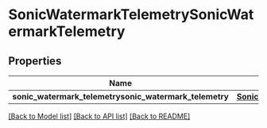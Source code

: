 # SonicWatermarkTelemetrySonicWatermarkTelemetry

## Properties
Name | Type | Description | Notes
------------ | ------------- | ------------- | -------------
**sonic_watermark_telemetrysonic_watermark_telemetry** | [**SonicWatermarkTelemetrySonicWatermarkTelemetrySonicwatermarktelemetrysonicwatermarktelemetry**](SonicWatermarkTelemetrySonicWatermarkTelemetrySonicwatermarktelemetrysonicwatermarktelemetry.md) |  | [optional] 

[[Back to Model list]](../README.md#documentation-for-models) [[Back to API list]](../README.md#documentation-for-api-endpoints) [[Back to README]](../README.md)


